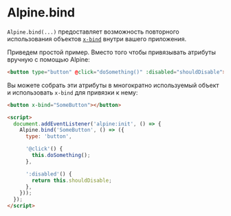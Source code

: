 # Alpine.bind

`Alpine.bind(...)` предоставляет возможность повторного использования объектов [`x-bind`](../directives/bind.md#bind-directives) внутри вашего приложения.

Приведем простой пример. Вместо того чтобы привязывать атрибуты вручную с помощью Alpine:

```html
<button type="button" @click="doSomething()" :disabled="shouldDisable"></button>
```

Вы можете собрать эти атрибуты в многократно используемый объект и использовать `x-bind` для привязки к нему:

```html
<button x-bind="SomeButton"></button>

<script>
  document.addEventListener('alpine:init', () => {
    Alpine.bind('SomeButton', () => ({
      type: 'button',

      '@click'() {
        this.doSomething();
      },

      ':disabled'() {
        return this.shouldDisable;
      },
    }));
  });
</script>
```
